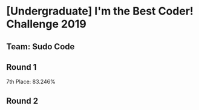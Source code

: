 # [Undergraduate] I'm the Best Coder! Challenge 2019
## Team: Sudo Code
## Round 1
7th Place: 83.246%  
  
## Round 2

